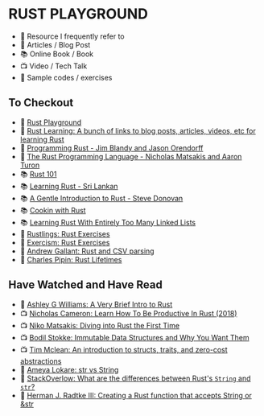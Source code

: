 # RUST PLAYGROUND 

- :tractor: Resource I frequently refer to
- :page_facing_up: Articles / Blog Post
- :books: Online Book / Book
- :tv: Video / Tech Talk 
- :link: Sample codes / exercises 

## To Checkout 
- :tractor: [Rust Playground](https://play.rust-lang.org/)
- :tractor: [Rust Learning: A bunch of links to blog posts, articles, videos, etc for learning Rust](https://github.com/ctjhoa/rust-learning)
- :tractor: [Programming Rust - Jim Blandy and Jason Orendorff](https://github.com/ProgrammingRust/examples)
- :tractor: [The Rust Programming Language - Nicholas Matsakis and Aaron Turon](https://doc.rust-lang.org/book/second-edition/index.html)
- :books: [Rust 101](https://www.ralfj.de/projects/rust-101/main.html)
- :books: [Learning Rust - Sri Lankan](https://learning-rust.github.io/docs/index.html)
- :books: [A Gentle Introduction to Rust - Steve Donovan](http://stevedonovan.github.io/rust-gentle-intro/readme.html)
- :books: [Cookin with Rust](https://rust-lang-nursery.github.io/rust-cookbook/about.html)
- :books: [Learning Rust With Entirely Too Many Linked Lists](http://cglab.ca/~abeinges/blah/too-many-lists/book/README.html)
- :link: [Rustlings: Rust Exercises](https://github.com/rustlings/rustlings)
- :link: [Exercism: Rust Exercises](http://exercism.io/languages/rust/exercises)
- :page_facing_up: [Andrew Gallant: Rust and CSV parsing](https://blog.burntsushi.net/csv/)
- :page_facing_up: [Charles Pipin: Rust Lifetimes](http://www.charlesetc.com/rust-lifetimes/)

## Have Watched and Have Read 
- :page_facing_up: [Ashley G Williams: A Very Brief Intro to Rust](https://github.com/ashleygwilliams/a-very-brief-intro-to-rust)
- :tv: [Nicholas Cameron: Learn How To Be Productive In Rust (2018)](https://www.youtube.com/watch?v=waC2wgknY0s)
- :tv: [Niko Matsakis: Diving into Rust the First Time](https://www.youtube.com/watch?v=_jMSrMex6R0)
- :tv: [Bodil Stokke: Immutable Data Structures and Why You Want Them](https://www.youtube.com/watch?v=Gfe-JKn7G0I)
- :tv: [Tim Mclean: An introduction to structs, traits, and zero-cost abstractions](https://www.youtube.com/watch?v=Sn3JklPAVLk)
- :page_facing_up: [Ameya Lokare: str vs String](http://www.ameyalokare.com/rust/2017/10/12/rust-str-vs-String.html)
- :page_facing_up: [StackOverlow: What are the differences between Rust's `String` and `str`?](https://stackoverflow.com/questions/24158114/what-are-the-differences-between-rusts-string-and-str)
- :page_facing_up: [Herman J. Radtke III: Creating a Rust function that accepts String or &str](https://hermanradtke.com/2015/05/06/creating-a-rust-function-that-accepts-string-or-str.html)





